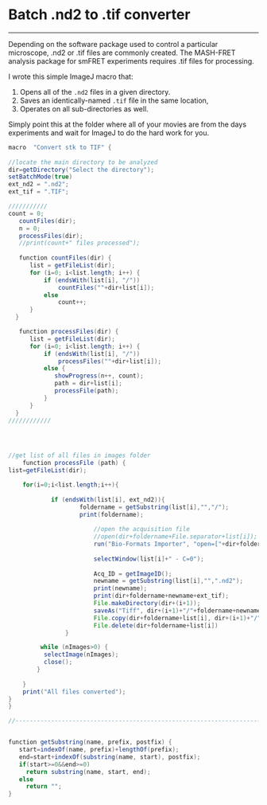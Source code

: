 # Batch .nd2 to .tif converter
---
Depending on the software package used to control a particular microscope, .nd2 or .tif files are commonly created. The MASH-FRET analysis package for smFRET experiments requires .tif files for processing. 

I wrote this simple ImageJ macro that: 
1. Opens all of the `.nd2` files in a given directory.
1. Saves an identically-named `.tif` file in the same location,
1. Operates on all sub-directories as well.

Simply point this at the folder where all of your movies are from the days experiments and wait for ImageJ to do the hard work for you.


```java
macro  "Convert stk to TIF" {
	
//locate the main directory to be analyzed
dir=getDirectory("Select the directory"); 
setBatchMode(true)
ext_nd2 = ".nd2";
ext_tif = ".TIF";

///////////
count = 0;
   countFiles(dir);
   n = 0;
   processFiles(dir);
   //print(count+" files processed");
   
   function countFiles(dir) {
      list = getFileList(dir);
      for (i=0; i<list.length; i++) {
          if (endsWith(list[i], "/"))
              countFiles(""+dir+list[i]);
          else
              count++;
      }
  }

   function processFiles(dir) {
      list = getFileList(dir);
      for (i=0; i<list.length; i++) {
          if (endsWith(list[i], "/"))
              processFiles(""+dir+list[i]);
          else {
             showProgress(n++, count);
             path = dir+list[i];
             processFile(path);
          }
      }
  }
////////////




//get list of all files in images folder
 	function processFile (path) {
list=getFileList(dir); 

	for(i=0;i<list.length;i++){ 
	
			if (endsWith(list[i], ext_nd2)){
	        	  	foldername = getSubstring(list[i],"","/");
	          		print(foldername);
					
						//open the acquisition file
						//open(dir+foldername+File.separator+list[i]);
						run("Bio-Formats Importer", "open=["+dir+foldername+File.separator+list[i]+"] autoscale color_mode=Default split_channels view=Hyperstack stack_order=XYCZT");
						
						selectWindow(list[i]+" - C=0");
						
						Acq_ID = getImageID();
						newname = getSubstring(list[i],"",".nd2");
						print(newname);
						print(dir+foldername+newname+ext_tif);
						File.makeDirectory(dir+(i+1));		
						saveAs("Tiff", dir+(i+1)+"/"+foldername+newname+ext_tif);		
						File.copy(dir+foldername+list[i], dir+(i+1)+"/"+foldername+newname+ext_nd2);
						File.delete(dir+foldername+list[i])
				}

		 while (nImages>0) { 
          selectImage(nImages); 
          close(); 
      	}
       
	}
	print("All files converted");
}
}

//-------------------------------------------------------------------------------------------------------------


function getSubstring(name, prefix, postfix) { 
   start=indexOf(name, prefix)+lengthOf(prefix); 
   end=start+indexOf(substring(name, start), postfix); 
   if(start>=0&&end>=0) 
     return substring(name, start, end); 
   else 
     return ""; 
} 

```